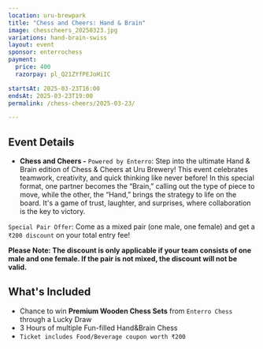 ```yaml
---
location: uru-brewpark
title: "Chess and Cheers: Hand & Brain"
image: chesscheers_20250323.jpg
variations: hand-brain-swiss
layout: event
sponsor: enterrochess
payment:
  price: 400
  razorpay: pl_Q21ZYfPEJoHiIC

startsAt: 2025-03-23T16:00
endsAt: 2025-03-23T19:00
permalink: /chess-cheers/2025-03-23/

---
```

## Event Details
- **Chess and Cheers -** `Powered by Enterro`:
Step into the ultimate Hand & Brain edition of Chess & Cheers at Uru Brewery! 
This event celebrates teamwork, creativity, and quick thinking like never before! In this special format, one partner becomes the “Brain,” calling out the type of piece to move, while the other, the “Hand,” brings the strategy to life on the board.
It's a game of trust, laughter, and surprises, where collaboration is the key to victory.

`Special Pair Offer`: Come as a mixed pair (one male, one female) and get a `₹200 discount` on your total entry fee!

**Please Note: The discount is only applicable if your team consists of one male and one female. If the pair is not mixed, the discount will not be valid.**

## What's Included

- Chance to win **Premium Wooden Chess Sets** from `Enterro Chess` through a Lucky Draw
-  3 Hours of multiple Fun-filled Hand&Brain Chess
- `Ticket includes Food/Beverage coupon worth ₹200`

